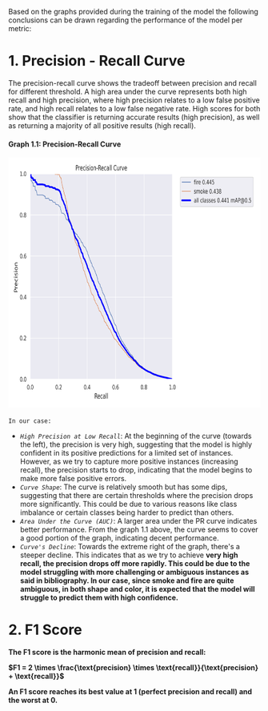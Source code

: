 Based on the graphs provided during the training of the model the following conclusions can be drawn regarding the performance of the model per metric:
# 1. Precision - Recall Curve
The precision-recall curve shows the tradeoff between precision and recall for different threshold. A high area under the curve represents both high recall and high precision, where high precision relates to a low false positive rate, and high recall relates to a low false negative rate. High scores for both show that the classifier is returning accurate results (high precision), as well as returning a majority of all positive results (high recall).<br>

#### Graph 1.1: Precision-Recall Curve
<img src="PR_curve.png" width="1000" height="500" /><br>

`In our case:`
* *`High Precision at Low Recall`*: At the beginning of the curve (towards the left), the precision is very high, suggesting that the model is highly confident in its positive predictions for a limited set of instances. However, as we try to capture more positive instances (increasing recall), the precision starts to drop, indicating that the model begins to make more false positive errors. <br>
* *`Curve Shape`*: The curve is relatively smooth but has some dips, suggesting that there are certain thresholds where the precision drops more significantly. This could be due to various reasons like class imbalance or certain classes being harder to predict than others.
* *`Area Under the Curve (AUC)`*: A larger area under the PR curve indicates better performance. From the graph 1.1 above, the curve seems to cover a good portion of the graph, indicating decent performance.<br>
* *`Curve's Decline`*: Towards the extreme right of the graph, there's a steeper decline. This indicates that as we try to achieve <b>very high recall, the precision drops off more rapidly<b>. This could be due to the model struggling with more challenging or ambiguous instances as said in bibliography. In our case, since smoke and fire are quite ambiguous, in both shape and color, it is expected that the model will struggle to predict them with high confidence.</b><br>

# 2. F1 Score
The F1 score is the harmonic mean of precision and recall:

$F1 = 2 \times \frac{\text{precision} \times \text{recall}}{\text{precision} + \text{recall}}$

An F1 score reaches its best value at 1 (perfect precision and recall) and the worst at 0.
